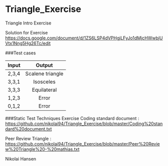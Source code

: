 # Triangle_Exercise
Triangle Intro Exercise

Solution for Exercise https://docs.google.com/document/d/1ZS6LSP4dVPHgjLFyJo1dMjcHWwbjUVtx1Nng5Hg26Tc/edit


###Test cases

| Input                 | Output           |
| -------------         |:-------------:   |
|    2,3,4              | Scalene triangle |
|    3,3,1              | Isosceles        |
|    3,3,3              | Equilateral      |
|    1,2,3              | Error            |
|    0,1,2              | Error            |



###Static Test Techniques Exercise
Coding standard document : 
https://github.com/nikolai94/Triangle_Exercise/blob/master/Coding%20standard%20document.txt

Peer Review Triangle : 
https://github.com/nikolai94/Triangle_Exercise/blob/master/Peer%20Review%20Triangle%20-%20mathias.txt



Nikolai Hansen
